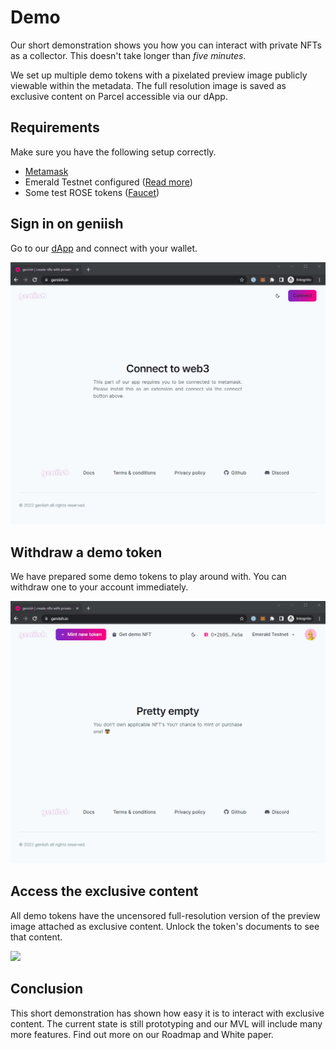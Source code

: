 # Demo

Our short demonstration shows you how you can interact with private NFTs as a collector. This doesn't take longer than _five minutes_.

We set up multiple demo tokens with a pixelated preview image publicly viewable within the metadata. The full resolution image is saved as exclusive content on Parcel accessible via our dApp.

## Requirements

Make sure you have the following setup correctly.

- [Metamask](https://metamask.io/)
- Emerald Testnet configured ([Read more](https://docs.oasis.dev/general/developer-resources/emerald-paratime/#testnet))
- Some test ROSE tokens ([Faucet](https://faucet.testnet.oasis.dev/))

## Sign in on geniish

Go to our [dApp](https://geniish.io) and connect with your wallet.

![](../assets/gifs/demo1.gif)

## Withdraw a demo token

We have prepared some demo tokens to play around with. You can withdraw one to your account immediately.

![](../assets/gifs/demo2.gif)

## Access the exclusive content

All demo tokens have the uncensored full-resolution version of the preview image attached as exclusive content. Unlock the token's documents to see that content.

![](../assets/gifs/demo_step3.gif)

## Conclusion

This short demonstration has shown how easy it is to interact with exclusive content. The current state is still prototyping and our MVL will include many more features. Find out more on our Roadmap and White paper.
